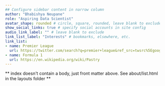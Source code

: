 ```yaml
---
## Configure sidebar content in narrow column
author: "Bhabishya Neupane"
role: "Aspiring Data Scientist"
avatar_shape: rounded # circle, square, rounded, leave blank to exclude
show_social_links: true # specify social accounts in site config
audio_link_label: "" # leave blank to exclude
link_list_label: "Interests" # bookmarks, elsewhere, etc.
link_list:
- name: Premier League
  url: https://twitter.com/search?q=premier+league&ref_src=twsrc%5Egoogle%7Ctwcamp%5Eserp%7Ctwgr%5Esearch
- name: Formula 1
  url: https://en.wikipedia.org/wiki/Pastry
---
```


** index doesn't contain a body, just front matter above.
See about/list.html in the layouts folder **